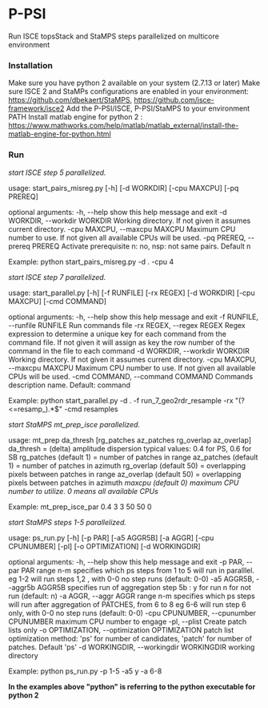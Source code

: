 # P-PSI

Run ISCE topsStack and StaMPS steps parallelized on multicore environment

### Installation

Make sure you have python 2 available on your system (2.7.13 or later)
Make sure ISCE 2 and StaMPs configurations are enabled in your environment: https://github.com/dbekaert/StaMPS, https://github.com/isce-framework/isce2
Add the P-PSI/ISCE, P-PSI/StaMPS to your environment PATH
Install matlab engine for python 2 : https://www.mathworks.com/help/matlab/matlab_external/install-the-matlab-engine-for-python.html

### Run

_start ISCE step 5 parallelized._

usage: start_pairs_misreg.py [-h] [-d WORKDIR] [-cpu MAXCPU] [-pq PREREQ]

optional arguments:
  -h, --help            show this help message and exit
  -d WORKDIR, --workdir WORKDIR
                        Working directory. If not given it assumes current
                        directory.
  -cpu MAXCPU, --maxcpu MAXCPU
                        Maximum CPU number to use. If not given all
                        available CPUs will be used.
  -pq PREREQ, --prereq PREREQ
                        Activate prerequisite n: no, nsp: not same pairs.
                        Default n

Example:
python start_pairs_misreg.py -d . -cpu 4

_start ISCE step 7 parallelized._

usage: start_parallel.py [-h] [-f RUNFILE] [-rx REGEX] [-d WORKDIR]
                         [-cpu MAXCPU] [-cmd COMMAND]

optional arguments:
  -h, --help            show this help message and exit
  -f RUNFILE, --runfile RUNFILE
                        Run commands file
  -rx REGEX, --regex REGEX
                        Regex expression to determine a unique key for each
                        command from the command file. If not given it will
                        assign as key the row number of the command in the
                        file to each command
  -d WORKDIR, --workdir WORKDIR
                        Working directory. If not given it assumes current
                        directory.
  -cpu MAXCPU, --maxcpu MAXCPU
                        Maximum CPU number to use. If not given all
                        available CPUs will be used.
  -cmd COMMAND, --command COMMAND
                        Commands description name. Default: command
                        
Example:
python start_parallel.py -d . -f run_7_geo2rdr_resample -rx "(?<=resamp_).*$" -cmd resamples

*start StaMPS mt_prep_isce parallelized.*

usage: mt_prep da_thresh [rg_patches az_patches rg_overlap az_overlap]
    da_thresh                = (delta) amplitude dispersion
                                typical values: 0.4 for PS, 0.6 for SB
    rg_patches (default 1)   = number of patches in range
    az_patches (default 1)   = number of patches in azimuth
    rg_overlap (default 50)  = overlapping pixels between patches in range
    az_overlap (default 50) = overlapping pixels between patches in azimuth
    *maxcpu (default 0) maximum CPU number to utilize. 0 means all available CPUs*

Example:
mt_prep_isce_par 0.4 3 3 50 50 0

_start StaMPS steps 1-5 parallelized._

usage: ps_run.py [-h] [-p PAR] [-a5 AGGR5B] [-a AGGR] [-cpu CPUNUMBER] [-pl]
                 [-o OPTIMIZATION] [-d WORKINGDIR]

optional arguments:
  -h, --help            show this help message and exit
  -p PAR, --par PAR     range n-m specifies which ps steps from 1 to 5 will
                        run in paralllel. eg 1-2 will run steps 1,2 , with 0-0
                        no step runs (default: 0-0)
  -a5 AGGR5B, --aggr5b AGGR5B
                        specifies run of aggregation step 5b : y for run n for
                        not run (default: n)
  -a AGGR, --aggr AGGR  range n-m specifies which ps steps will run after
                        aggregation of PATCHES, from 6 to 8 eg 6-6 will run
                        step 6 only, with 0-0 no step runs (default: 0-0)
  -cpu CPUNUMBER, --cpunumber CPUNUMBER
                        maximum CPU number to engage
  -pl, --plist          Create patch lists only
  -o OPTIMIZATION, --optimization OPTIMIZATION
                        patch list optimization method: 'ps' for number of
                        candidates, 'patch' for number of patches. Default
                        'ps'
  -d WORKINGDIR, --workingdir WORKINGDIR
                        working directory
                        
Example:
python ps_run.py -p 1-5 -a5 y -a 6-8

**In the examples above "python" is referring to the python executable for python 2**
